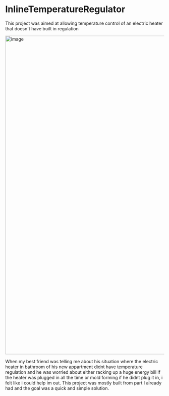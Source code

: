 # InlineTemperatureRegulator
This project was aimed at allowing temperature control of an electric heater that doesn't have built in regulation

<img width="1307" height="1009" alt="image" src="https://github.com/user-attachments/assets/c8161f2c-85ee-4c19-9ed9-f300a58b5139" />

When my best friend was telling me about his situation where the electric heater in bathroom of his new appartment didnt have temperature regulation and he was worried about either racking up a huge energy bill if the heater was plugged in all  the time or mold forming if he didnt plug it in, i felt like i could help im out. This project was mostly built from part I already had and the goal was a quick and simple solution. 

